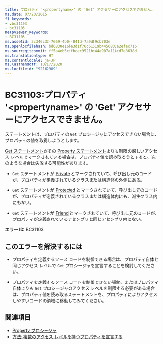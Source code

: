 ```yaml
---
title: プロパティ '<propertyname>' の 'Get' アクセサーにアクセスできません。
ms.date: 07/20/2015
f1_keywords:
- vbc31103
- bc31103
helpviewer_keywords:
- BC31103
ms.assetid: 3c346c32-7669-4b04-841d-7a9df9cb703e
ms.openlocfilehash: bd6830e16ba3d1f76c61519b4456832a2efec716
ms.sourcegitcommit: ff5a4eb5cffbcac9521bc44a907a118cd7e8638d
ms.translationtype: HT
ms.contentlocale: ja-JP
ms.lasthandoff: 10/17/2020
ms.locfileid: "92162909"
---
```

# <a name="bc31103-get-accessor-of-property-propertyname-is-not-accessible"></a>BC31103:プロパティ '\<propertyname>' の 'Get' アクセサーにアクセスできません。

ステートメントは、プロパティの `Get` プロシージャにアクセスできない場合に、プロパティの値を取得しようとします。

 [Get ステートメント](../statements/get-statement.md)がその [Property ステートメント](../statements/property-statement.md)よりも制限の厳しいアクセス レベルでマークされている場合は、プロパティ値を読み取ろうとすると、次のような場合は失敗する可能性があります。

- `Get` ステートメントが [Private](../modifiers/private.md) とマークされていて、呼び出し元のコードが、プロパティが定義されているクラスまたは構造体の外側にある。

- `Get` ステートメントが [Protected](../modifiers/protected.md) とマークされていて、呼び出し元のコードが、プロパティが定義されているクラスまたは構造体内にも、派生クラス内にもない。

- `Get` ステートメントが [Friend](../modifiers/friend.md) とマークされていて、呼び出し元のコードが、プロパティが定義されているアセンブリと同じアセンブリ内にない。

 **エラー ID:** BC31103

## <a name="to-correct-this-error"></a>このエラーを解決するには

- プロパティを定義するソース コードを制御できる場合は、プロパティ自体と同じアクセス レベルで `Get` プロシージャを宣言することを検討してください。

- プロパティを定義するソース コードを制御できない場合、またはプロパティ自体よりも `Get` プロシージャのアクセス レベルを制限する必要がある場合は、プロパティ値を読み取るステートメントを、プロパティによりアクセスしやすいコードの領域に移動してみてください。

## <a name="see-also"></a>関連項目

- [Property プロシージャ](../../programming-guide/language-features/procedures/property-procedures.md)
- [方法: 複数のアクセス レベルを持つプロパティを宣言する](../../programming-guide/language-features/procedures/how-to-declare-a-property-with-mixed-access-levels.md)
